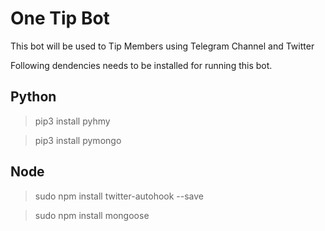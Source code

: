 # One Tip Bot

This bot will be used to Tip Members using Telegram Channel and Twitter

Following dendencies needs to be installed for running this bot.

## Python
> pip3 install pyhmy

> pip3 install pymongo


## Node 
> sudo npm install twitter-autohook --save

> sudo npm install mongoose
